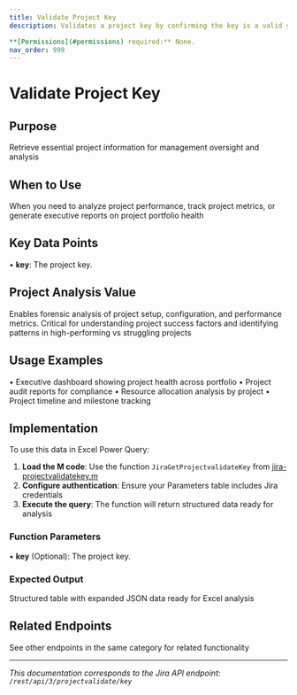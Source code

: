 ```yaml
---
title: Validate Project Key
description: Validates a project key by confirming the key is a valid string and not in use.

**[Permissions](#permissions) required:** None.
nav_order: 999
---
```


# Validate Project Key

## Purpose
Retrieve essential project information for management oversight and analysis

## When to Use
When you need to analyze project performance, track project metrics, or generate executive reports on project portfolio health

## Key Data Points
• **key**: The project key.

## Project Analysis Value
Enables forensic analysis of project setup, configuration, and performance metrics. Critical for understanding project success factors and identifying patterns in high-performing vs struggling projects

## Usage Examples
• Executive dashboard showing project health across portfolio
• Project audit reports for compliance
• Resource allocation analysis by project
• Project timeline and milestone tracking

## Implementation
To use this data in Excel Power Query:

1. **Load the M code**: Use the function `JiraGetProjectvalidateKey` from [jira-projectvalidatekey.m](../assets/jira-projectvalidatekey.m)
2. **Configure authentication**: Ensure your Parameters table includes Jira credentials
3. **Execute the query**: The function will return structured data ready for analysis

### Function Parameters
• **key** (Optional): The project key.

### Expected Output
Structured table with expanded JSON data ready for Excel analysis

## Related Endpoints
See other endpoints in the same category for related functionality

---
*This documentation corresponds to the Jira API endpoint: `/rest/api/3/projectvalidate/key`*
